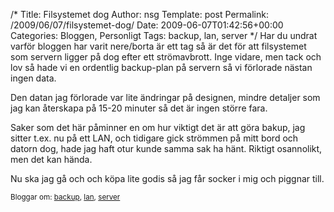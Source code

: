 /*
 Title: Filsystemet dog
 Author: nsg
 Template: post
 Permalink: /2009/06/07/filsystemet-dog/
 Date: 2009-06-07T01:42:56+00:00
 Categories: Bloggen, Personligt
 Tags: backup, lan, server
*/
Har du undrat varför bloggen har varit nere/borta är ett tag så är det för att filsystemet som servern ligger på dog efter ett strömavbrott. Inge vidare, men tack och lov så hade vi en ordentlig backup-plan på servern så vi förlorade nästan ingen data.

Den datan jag förlorade var lite ändringar på designen, mindre detaljer som jag kan återskapa på 15-20 minuter så det är ingen större fara.

Saker som det här påminner en om hur viktigt det är att göra bakup, jag sitter t.ex. nu på ett LAN, och tidigare gick strömmen på mitt bord och datorn dog, hade jag haft otur kunde samma sak ha hänt. Riktigt osannolikt, men det kan hända.

Nu ska jag gå och och köpa lite godis så jag får socker i mig och piggnar till.

<small> <p class='technorati-tags'>
  Bloggar om: <a class='technorati-link' href='http://bloggar.se/om/backup' rel='tag' target='_self'>backup</a>, <a class='technorati-link' href='http://bloggar.se/om/lan' rel='tag' target='_self'>lan</a>, <a class='technorati-link' href='http://bloggar.se/om/server' rel='tag' target='_self'>server</a>
</p></small>
